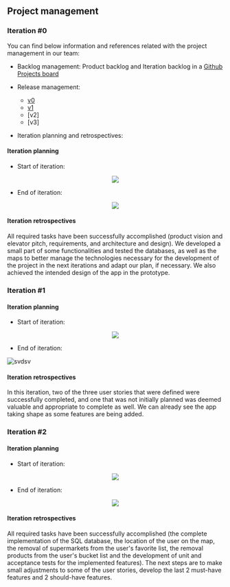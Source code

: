 ## Project management

### Iteration #0
You can find below information and references related with the project management in our team:
* Backlog management: Product backlog and Iteration backlog in a [Github Projects board](https://github.com/orgs/FEUP-LEIC-ES-2022-23/projects/34)
* Release management:
    * [v0](#)
    * [v1](https://github.com/FEUP-LEIC-ES-2022-23/2LEIC09T3/blob/main/docs/ProjectManagement.md#iteration-1)
    * [v2]
    * [v3]

* Iteration planning and retrospectives:

#### Iteration planning
- Start of iteration:
<p align="center" justify="center">
  <img src="https://github.com/FEUP-LEIC-ES-2022-23/2LEIC09T3/blob/main/images/start_v0.png"/>
</p>

- End of iteration:
<p align="center" justify="center">
  <img src="https://github.com/FEUP-LEIC-ES-2022-23/2LEIC09T3/blob/main/images/end_v0.png"/>
</p>


#### Iteration retrospectives
All required tasks have been successfully accomplished (product vision and elevator pitch, requirements,
and architecture and design).
We developed a small part of some functionalities and tested the databases, as well as the maps to better
manage the technologies necessary for the development of the project in the next iterations and adapt our
plan, if necessary. We also achieved the intended design of the app in the prototype.

### Iteration #1

#### Iteration planning
- Start of iteration:
<p align="center" justify="center">
  <img src="https://github.com/FEUP-LEIC-ES-2022-23/2LEIC09T3/blob/main/images/start_v1.PNG"/>
</p>

- End of iteration:

![svdsv](https://user-images.githubusercontent.com/93678161/228670025-9749de5e-87ad-436b-bcdc-e568fdbbd288.png)

#### Iteration retrospectives
In this iteration, two of the three user stories that were defined were successfully completed, and one that was not initially planned was deemed valuable and appropriate to complete as well.
We can already see the app taking shape as some features are being added.

### Iteration #2

#### Iteration planning
- Start of iteration:
<p align="center" justify="center">
  <img src="https://github.com/FEUP-LEIC-ES-2022-23/2LEIC09T3/blob/main/images/start_v2.png"/>
</p>

- End of iteration:
<p align="center" justify="center">
  <img src="https://github.com/FEUP-LEIC-ES-2022-23/2LEIC09T3/blob/main/images/end_v2.png"/>
</p>

#### Iteration retrospectives
All required tasks have been successfully accomplished (the complete implementation of the SQL database, the location of the user on the map, the removal of supermarkets from the user's favorite list, the removal products from the user's bucket list and the development of unit and acceptance tests for the implemented features).
The next steps are to make small adjustments to some of the user stories, develop the last 2 must-have features and 2 should-have features.
